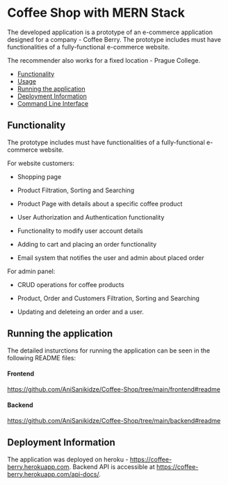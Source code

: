 # Coffee Shop with MERN Stack
The developed application is a prototype of an e-commerce application designed for a company - Coffee Berry. 
The prototype includes must have functionalities of a fully-functional e-commerce website.

The recommender also works for a fixed location - Prague College.

- [Functionality](#functionality)
- [Usage](#usage)
- [Running the application](#running-the-application)
- [Deployment Information](#deployment-information)
- [Command Line Interface](#tui)

## Functionality

The prototype includes must have functionalities of a fully-functional e-commerce website.

For website customers:

* Shopping page

* Product Filtration, Sorting and Searching

* Product Page with details about a specific coffee product

* User Authorization and Authentication functionality

* Functionality to modify user account details

* Adding to cart and placing an order functionality

* Email system that notifies the user and admin about placed order

For admin panel:

* CRUD operations for coffee products

* Product, Order and Customers Filtration, Sorting and Searching

* Updating and deleteing an order and a user.

## Running the application

The detailed insturctions for running the application
can be seen in the following README files:

#### Frontend
https://github.com/AniSanikidze/Coffee-Shop/tree/main/frontend#readme

#### Backend

https://github.com/AniSanikidze/Coffee-Shop/tree/main/backend#readme


## Deployment Information
The application was deployed on heroku - https://coffee-berry.herokuapp.com. Backend API is accessible at https://coffee-berry.herokuapp.com/api-docs/.
